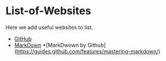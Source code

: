 # List-of-Websites
Here we add useful websites to list.

* [GitHub](https://github.com/)
* [MarkDown](http://markdown-here.com/)
  *[MarkDwown by Github] (https://guides.github.com/features/mastering-markdown/)
